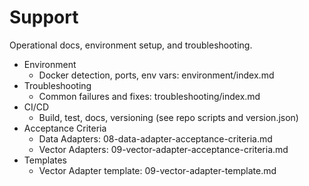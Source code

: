 # Support

Operational docs, environment setup, and troubleshooting.

- Environment
  - Docker detection, ports, env vars: environment/index.md
- Troubleshooting
  - Common failures and fixes: troubleshooting/index.md
- CI/CD
  - Build, test, docs, versioning (see repo scripts and version.json)
- Acceptance Criteria
  - Data Adapters: 08-data-adapter-acceptance-criteria.md
  - Vector Adapters: 09-vector-adapter-acceptance-criteria.md
- Templates
  - Vector Adapter template: 09-vector-adapter-template.md
